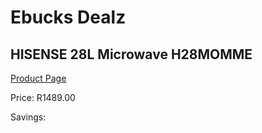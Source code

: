 
# Ebucks Dealz
## HISENSE 28L Microwave H28MOMME
[Product Page](https://www.ebucks.com/web/shop/productSelected.do?prodId=1173106711&catId=704989856)

Price: R1489.00

Savings: 


	